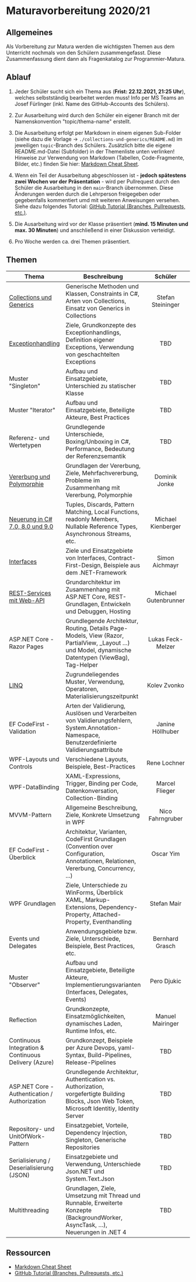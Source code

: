 # Maturavorbereitung 2020/21

## Allgemeines

Als Vorbereitung zur Matura werden die wichtigsten Themen aus dem Unterricht nochmals von den Schülern zusammengefasst. Diese Zusammenfassung dient dann als Fragenkatalog zur Programmier-Matura.

## Ablauf

1. Jeder Schüler sucht sich ein Thema aus (**Frist: 22.12.2021, 21:25 Uhr**), welches selbstständig bearbeitet werden muss! Info per MS Teams an Josef Fürlinger (inkl. Name des GitHub-Accounts des Schülers).

2. Zur Ausarbeitung wird durch den Schüler ein eigener Branch mit der Namenskonvention "topic/thema-name" erstellt.

3. Die Ausarbeitung erfolgt per Markdown in einem eigenen Sub-Folder (siehe dazu die Vorlage -> `./collections-und-generics/README.md`) im jeweiligen `topic`-Branch des Schülers. Zusätzlich bitte die eigene README.md-Datei (Subfolder) in der Themenliste unten verlinken!
   Hinweise zur Verwendung von Markdown (Tabellen, Code-Fragmente, Bilder, etc.) finden Sie hier: [Markdown Cheat Sheet](https://github.com/adam-p/markdown-here/wiki/Markdown-Cheatsheet).

4. Wenn ein Teil der Ausarbeitung abgeschlossen ist - **jedoch spätestens zwei Wochen vor der Präsentation** - wird per Pullrequest durch den Schüler die Ausarbeitung in den `main`-Branch übernommen. Diese Änderungen werden durch die Lehrperson freigegeben oder gegebenfalls kommentiert umd mit weiteren Anweisungen versehen. Siehe dazu folgendes Tutorial: [GitHub Tutorial (Branches, Pullrequests, etc.)](https://guides.github.com/activities/hello-world).

5. Die Ausarbeitung wird vor der Klasse präsentiert (**mind. 15 Minuten und max. 30 Minuten**) und anschließend in einer Diskussion verteidigt.

6. Pro Woche werden ca. drei Themen präsentiert.

## Themen

| Thema                                                            | Beschreibung                                                                                                                                        |       Schüler        |   Datum    |
| ---------------------------------------------------------------- | --------------------------------------------------------------------------------------------------------------------------------------------------- | :------------------: | :--------: |
| [Collections und Generics](collections-und-generics/README.md)   | Generische Methoden und Klassen, Constraints in C#, Arten von Collections, Einsatz von Generics in Collections                                      |  Stefan Steininger   | 19.01.2021 |
| [Exceptionhandling](exceptionhandling/README.md)                 | Ziele, Grundkonzepte des Exceptionhandlings, Definition eigener Exceptions, Verwendung von geschachtelten Exceptions                                |         TBD          | 19.01.2021 |
| Muster "Singleton"                                               | Aufbau und Einsatzgebiete, Unterschied zu statischer Klasse                                                                                         |         TBD          | 19.01.2021 |
| Muster "Iterator"                                                | Aufbau und Einsatzgebiete, Beteiligte Akteure, Best Practices                                                                                       |         TBD          | 26.01.2021 |
| Referenz- und Wertetypen                                         | Grundlegende Unterschiede, Boxing/Unboxing in C#, Performance, Bedeutung der Referenzsemantik                                                       |         TBD          | 26.01.2021 |
| [Vererbung und Polymorphie](vererbung_und_polymorphie/README.md) | Grundlagen der Vererbung, Ziele, Mehrfachvererbung, Probleme im Zusammenhang mit Vererbung, Polymorphie                                             |    Dominik Jonke     | 26.01.2021 |
| [Neuerung in C# 7.0, 8.0 und 9.0](neuerungInCS_7-9/README.md)    | Tuples, Discards, Pattern Matching, Local Functions, readonly Members, Nullable Reference Types, Asynchronous Streams, etc.                         |  Michael Kienberger  | 23.02.2021 |
| [Interfaces](Interfaces-Aichmayr/README.md)                      | Ziele und Einsatzgebiete von Interfaces, Contract-First-Design, Beispiele aus dem .NET-Framework                                                    |    Simon Aichmayr    | 23.02.2021 |
| [REST-Services mit Web-API](REST/README.md)                      | Grundarchitektur im Zusammenhang mit ASP.NET Core, REST-Grundlagen, Entwickeln und Debuggen, Hosting                                                | Michael Gutenbrunner | 23.02.2021 |
| ASP.NET Core - Razor Pages                                       | Grundlegende Architektur, Routing, Details Page-Models, View (Razor, PartialView, _Layout …) und Model, dynamische Datentypen (ViewBag), Tag-Helper |  Lukas Feck-Melzer   | 02.03.2021 |
| [LINQ](LINQ/README.md)                                           | Zugrundeliegendes Muster, Verwendung, Operatoren, Materialisierungszeitpunkt                                                                        |     Kolev Zvonko     | 02.03.2021 |
| EF CodeFirst - Validation                                        | Arten der Validierung, Auslösen und Verarbeiten von Validierungsfehlern, System.Annotation-Namespace, Benutzerdefinierte Validierungsattribute      |   Janine Höllhuber   | 09.03.2021 |
| WPF-Layouts und Controls                                         | Verschiedene Layouts, Beispiele, Best-Practices                                                                                                     |     Rene Lochner     | 09.03.2021 |
| WPF-DataBinding                                                  | XAML-Expressions, Trigger, Binding per Code, Datenkonversation, Collection-Binding                                                                  |    Marcel Flieger    | 09.03.2021 |
| MVVM-Pattern                                                     | Allgemeine Beschreibung, Ziele, Konkrete Umsetzung in WPF                                                                                           |   Nico Fahrngruber   | 09.03.2021 |
| EF CodeFirst - Überblick                                         | Architektur, Varianten, CodeFirst Grundlagen (Convention over Configuration, Annotationen, Relationen, Vererbung,  Concurrency, ...)                |      Oscar Yim       | 23.03.2021 |
| WPF Grundlagen                                                   | Ziele, Unterschiede zu WinForms, Überblick XAML, Markup-Extensions, Dependency-Property, Attached-Property, Eventhandling                           |     Stefan Mair      | 23.03.2021 |
| Events und Delegates                                             | Anwendungsgebiete bzw. Ziele, Unterschiede, Beispiele, Best Practices, etc.                                                                         |   Bernhard Grasch    | 23.03.2021 |
| Muster "Observer"                                                | Aufbau und Einsatzgebiete, Beteiligte Akteure, Implementierungsvarianten (Interfaces, Delegates, Events)                                            |     Pero Djukic      | 23.03.2021 |
| Reflection                                                       | Grundkonzepte, Einsatzmöglichkeiten, dynamisches Laden, Runtime Infos, etc.                                                                         |   Manuel Mairinger   | 23.03.2021 |
| Continuous Integration & Continuous Delivery (Azure)             | Grundkonzept, Beispiele per Azure Devops, yaml-Syntax, Build-Pipelines, Release-Pipelines                                                           |         TBD          | 23.03.2021 |
| ASP.NET Core - Authentication / Authorization                    | Grundlegende Architektur, Authentication vs. Authorization, vorgefertigte Building Blocks, Json Web Token, Microsoft Identitiy, Identity Server     |         TBD          | 23.03.2021 |
| Repository- und UnitOfWork-Pattern                               | Einsatzgebiet, Vorteile, Dependency Injection, Singleton, Generische Repositories                                                                   |         TBD          | 23.02.2021 |
| Serialisierung / Deserialisierung (JSON)                         | Einsatzgebiete und Verwendung, Unterschiede Json.NET und System.Text.Json                                                                           |         TBD          | 23.03.2021 |
| Multithreading                                                   | Grundlagen, Ziele, Umsetzung mit Thread und Runnable, Erweiterte Konzepte (BackgroundWorker, AsyncTask, …), Neuerungen in .NET 4                    |         TBD          | 23.03.2021 |

## Ressourcen

* [Markdown Cheat Sheet](https://github.com/adam-p/markdown-here/wiki/Markdown-Cheatsheet)
* [GitHub Tutorial (Branches, Pullrequests, etc.)](https://guides.github.com/activities/hello-world)
